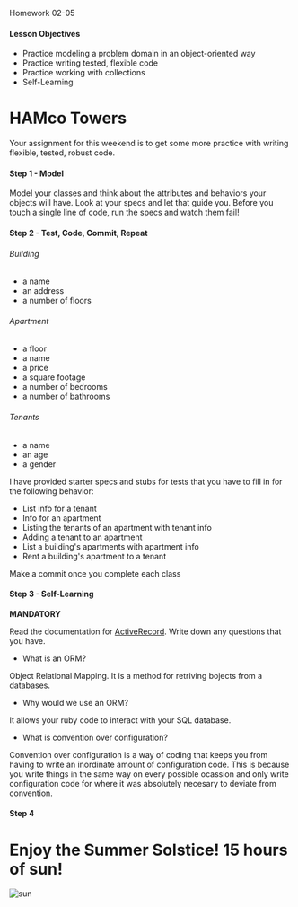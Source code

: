 Homework 02-05

#### Lesson Objectives
- Practice modeling a problem domain in an object-oriented way
- Practice writing tested, flexible code
- Practice working with collections
- Self-Learning

# HAMco Towers
Your assignment for this weekend is to get some more practice with writing flexible, tested, robust code.

#### Step 1 - Model
Model your classes and think about the attributes and behaviors your objects will have. Look at your specs and let that guide you. Before you touch a single line of code, run the specs and watch them fail!

#### Step 2 - Test, Code, Commit, Repeat
###### Building
- a name
- an address
- a number of floors

###### Apartment
- a floor
- a name
- a price
- a square footage
- a number of bedrooms
- a number of bathrooms

###### Tenants
- a name
- an age
- a gender

I have provided starter specs and stubs for tests that you have to fill in for the following behavior:

- List info for a tenant
- Info for an apartment
- Listing the tenants of an apartment with tenant info
- Adding a tenant to an apartment
- List a building's apartments with apartment info
- Rent a building's apartment to a tenant

Make a commit once you complete each class


#### Step 3 - Self-Learning
__MANDATORY__

Read the documentation for [ActiveRecord](http://guides.rubyonrails.org/active_record_basics.html). Write down any questions that you have.
- What is an ORM?

Object Relational Mapping. It is a method for retriving bojects from a databases.  

- Why would we use an ORM?

It allows your ruby code to interact with your SQL database. 

- What is convention over configuration?

Convention over configuration is a way of coding that keeps you from having to write an inordinate amount of configuration code. This is because you write things in the same way on every possible ocassion and only write configuration code for where it was absolutely necesary to deviate from convention.   

#### Step 4
# Enjoy the Summer Solstice! 15 hours of sun!
![sun](http://traditions.cultural-china.com/chinaWH/images/arbigimages/e9b3ac042d8d24c67f73480a44d9024b.jpg)
